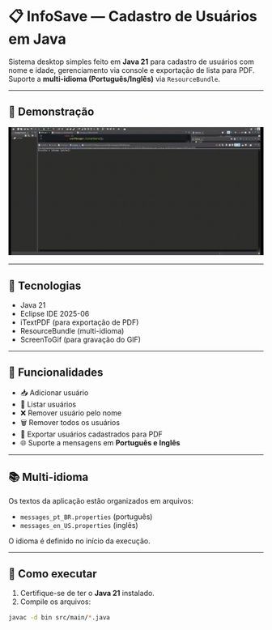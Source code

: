 # 📋 InfoSave — Cadastro de Usuários em Java

Sistema desktop simples feito em **Java 21** para cadastro de usuários com nome e idade, gerenciamento via console e exportação de lista para PDF.  
Suporte a **multi-idioma (Português/Inglês)** via `ResourceBundle`.

---

## 📸 Demonstração

![Demonstração do projeto](assets/2025-06-12-23-03-50.gif)

---

## 📌 Tecnologias

- Java 21
- Eclipse IDE 2025-06
- iTextPDF (para exportação de PDF)
- ResourceBundle (multi-idioma)
- ScreenToGif (para gravação do GIF)

---

## 🎨 Funcionalidades

- 📥 Adicionar usuário
- 📜 Listar usuários
- ❌ Remover usuário pelo nome
- 🗑️ Remover todos os usuários
- 📄 Exportar usuários cadastrados para PDF
- 🌐 Suporte a mensagens em **Português e Inglês**

---

## 📚 Multi-idioma

Os textos da aplicação estão organizados em arquivos:
- `messages_pt_BR.properties` (português)
- `messages_en_US.properties` (inglês)

O idioma é definido no início da execução.

---

## 🚀 Como executar

1. Certifique-se de ter o **Java 21** instalado.
2. Compile os arquivos:

```bash
javac -d bin src/main/*.java

